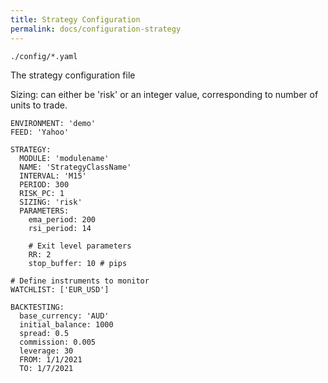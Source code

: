 ```yaml
---
title: Strategy Configuration
permalink: docs/configuration-strategy
---
```


`./config/*.yaml`

The strategy configuration file 



Sizing: can either be 'risk' or an integer value, corresponding to number of units to trade.

```
ENVIRONMENT: 'demo'
FEED: 'Yahoo'

STRATEGY:
  MODULE: 'modulename'
  NAME: 'StrategyClassName'
  INTERVAL: 'M15'
  PERIOD: 300
  RISK_PC: 1
  SIZING: 'risk'
  PARAMETERS:
    ema_period: 200
    rsi_period: 14
    
    # Exit level parameters
    RR: 2
    stop_buffer: 10 # pips

# Define instruments to monitor
WATCHLIST: ['EUR_USD']

BACKTESTING:
  base_currency: 'AUD'
  initial_balance: 1000
  spread: 0.5
  commission: 0.005
  leverage: 30
  FROM: 1/1/2021
  TO: 1/7/2021
```



